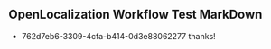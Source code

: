 ## OpenLocalization Workflow Test MarkDown
* 762d7eb6-3309-4cfa-b414-0d3e88062277 thanks!

<!--HONumber=Sep16_HO1-->


